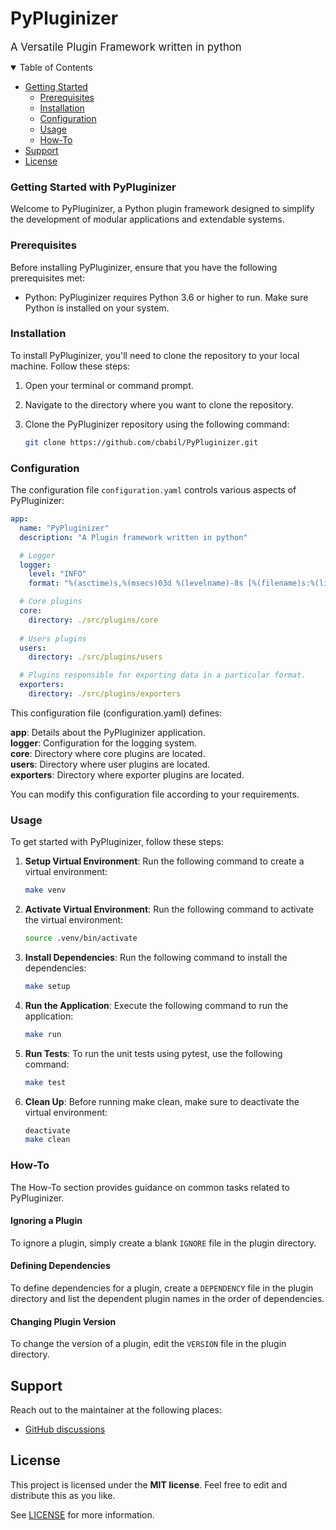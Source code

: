 # PyPluginizer
<span style="font-size:larger;">A Versatile Plugin Framework written in python</span>

<details open="open">
<summary>Table of Contents</summary>

- [Getting Started](#getting-started)
  - [Prerequisites](#prerequisites)
  - [Installation](#installation)
  - [Configuration](#configuration)
  - [Usage](#usage)
  - [How-To](#how-to)
- [Support](#support)
- [License](#license)

</details>

### Getting Started with PyPluginizer
Welcome to PyPluginizer, a Python plugin framework designed to simplify the development of modular applications and extendable systems.<br>

### Prerequisites
Before installing PyPluginizer, ensure that you have the following prerequisites met:<br>

* Python: PyPluginizer requires Python 3.6 or higher to run. Make sure Python is installed on your system.<br>

### Installation

To install PyPluginizer, you'll need to clone the repository to your local machine. Follow these steps:

1. Open your terminal or command prompt.

2. Navigate to the directory where you want to clone the repository.

3. Clone the PyPluginizer repository using the following command:

   ```bash
   git clone https://github.com/cbabil/PyPluginizer.git
   ```

### Configuration

The configuration file `configuration.yaml` controls various aspects of PyPluginizer:

```yaml
app:
  name: "PyPluginizer"
  description: "A Plugin framework written in python"

  # Logger
  logger:
    level: "INFO"
    format: "%(asctime)s,%(msecs)03d %(levelname)-8s [%(filename)s:%(lineno)d] %(message)s"

  # Core plugins
  core:
    directory: ./src/plugins/core
    
  # Users plugins
  users:
    directory: ./src/plugins/users

  # Plugins responsible for exporting data in a particular format.
  exporters:
    directory: ./src/plugins/exporters
```

This configuration file (configuration.yaml) defines:

**app**: Details about the PyPluginizer application.<br>
**logger**: Configuration for the logging system.<br>
**core**: Directory where core plugins are located.<br>
**users**: Directory where user plugins are located.<br>
**exporters**: Directory where exporter plugins are located.<br>

You can modify this configuration file according to your requirements.

### Usage

To get started with PyPluginizer, follow these steps:

1. **Setup Virtual Environment**: Run the following command to create a virtual environment:
   ```bash
   make venv
   ```
2. **Activate Virtual Environment**: Run the following command to activate the virtual environment:
   ```bash
   source .venv/bin/activate
   ```
3. **Install Dependencies**: Run the following command to install the dependencies:
   ```bash
   make setup
   ```
4. **Run the Application**: Execute the following command to run the application:
   ```bash
   make run
   ```
5. **Run Tests**: To run the unit tests using pytest, use the following command:
   ```bash
   make test
   ```
6. **Clean Up**: Before running make clean, make sure to deactivate the virtual environment:
   ```bash
   deactivate
   make clean
   ```

### How-To

The How-To section provides guidance on common tasks related to PyPluginizer.

#### Ignoring a Plugin

To ignore a plugin, simply create a blank `IGNORE` file in the plugin directory.

#### Defining Dependencies

To define dependencies for a plugin, create a `DEPENDENCY` file in the plugin directory and list the dependent plugin names in the order of dependencies.

#### Changing Plugin Version

To change the version of a plugin, edit the `VERSION` file in the plugin directory.


## Support
Reach out to the maintainer at the following places:

- [GitHub discussions](https://github.com/pi-detective/discussions)


## License

This project is licensed under the **MIT license**. Feel free to edit and distribute this as you like.

See [LICENSE](LICENSE) for more information.
